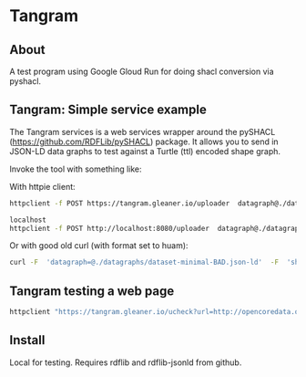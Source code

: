 # Tangram

## About

A test program using Google Gloud Run for doing shacl conversion via pyshacl.  

## Tangram:  Simple service example

The Tangram services is a web services  wrapper around the pySHACL
(https://github.com/RDFLib/pySHACL) package.  It allows you to send in JSON-LD data 
graphs to test against a Turtle (ttl) encoded shape graph.

Invoke the tool with something like:

With httpie client:

```bash
httpclient -f POST https://tangram.gleaner.io/uploader  datagraph@./datagraphs/dataset-minimal-BAD.json-ld  shapegraph@./shapegraphs/googleRecommended.ttl format=human

localhost
httpclient -f POST http://localhost:8080/uploader  datagraph@./datagraphs/dataset-minimal-BAD.json-ld  shapegraph@./shapegraphs/googleRecommended.ttl format=human

```

Or with good old curl (with format set to huam):

```bash
curl -F  'datagraph=@./datagraphs/dataset-minimal-BAD.json-ld'  -F  'shapegraph=@./shapegraphs/googleRecommended.ttl' -F 'format=human'  https://tangram.gleaner.io/uploader
```

## Tangram testing a web page

```bash
httpclient "https://tangram.gleaner.io/ucheck?url=http://opencoredata.org/doc/dataset/b8d7bd1b-ef3b-4b08-a327-e28e1420adf0&format=human&shape=required"
```

## Install

Local for testing. Requires rdflib and rdflib-jsonld from github.